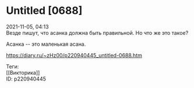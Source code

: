 Untitled [0688]
================

   
 2021-11-05, 04:13   
  Везде пишут, что асанка должна быть правильной. Но что же это такое?   
   
 Асанка -- это маленькая асана.   
    
 <https://diary.ru/~zHz00/p220940445_untitled-0688.htm>   
   
 Теги:   
 [[Викторика]]   
 ID: p220940445